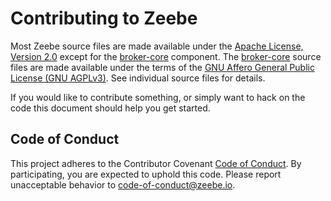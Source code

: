 # Contributing to Zeebe

Most Zeebe source files are made available under the [Apache License, Version
2.0](/APACHE-2.0) except for the [broker-core][] component. The [broker-core][]
source files are made available under the terms of the [GNU Affero General
Public License (GNU AGPLv3)](/GNU-AGPL-3.0). See individual source files for
details.

If you would like to contribute something, or simply want to hack on the code
this document should help you get started.

## Code of Conduct

This project adheres to the Contributor Covenant [Code of
Conduct](/CODE_OF_CONDUCT.md). By participating, you are expected to uphold
this code. Please report unacceptable behavior to
code-of-conduct@zeebe.io.

[broker-core]: https://github.com/zeebe-io/zeebe/tree/master/broker-core
